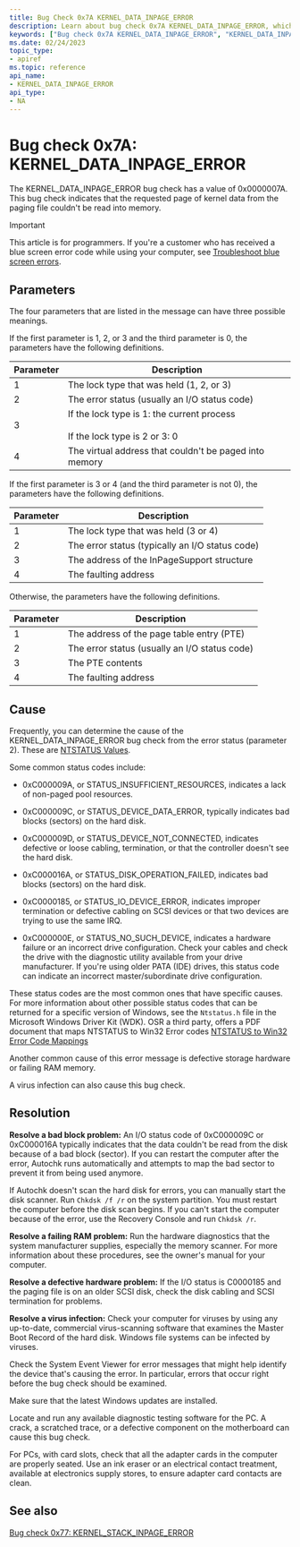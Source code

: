 ```yaml
---
title: Bug Check 0x7A KERNEL_DATA_INPAGE_ERROR
description: Learn about bug check 0x7A KERNEL_DATA_INPAGE_ERROR, which indicates that the requested page of kernel data from the paging file couldn't be read into memory.
keywords: ["Bug check 0x7A KERNEL_DATA_INPAGE_ERROR", "KERNEL_DATA_INPAGE_ERROR"]
ms.date: 02/24/2023
topic_type:
- apiref
ms.topic: reference
api_name:
- KERNEL_DATA_INPAGE_ERROR
api_type:
- NA
---
```


# Bug check 0x7A: KERNEL\_DATA\_INPAGE\_ERROR

The KERNEL\_DATA\_INPAGE\_ERROR bug check has a value of 0x0000007A. This bug check indicates that the requested page of kernel data from the paging file couldn't be read into memory.

> [!IMPORTANT]
> This article is for programmers. If you're a customer who has received a blue screen error code while using your computer, see [Troubleshoot blue screen errors](https://www.windows.com/stopcode).

## Parameters

The four parameters that are listed in the message can have three possible meanings.

If the first parameter is 1, 2, or 3 and the third parameter is 0, the parameters have the following definitions.

| Parameter | Description |
|-----------|-------------|
| 1         | The lock type that was held (1, 2, or 3) |
| 2         | The error status (usually an I/O status code) |
| 3         | If the lock type is 1: the current process <br><br> If the lock type is 2 or 3: 0 |
| 4         | The virtual address that couldn't be paged into memory |

If the first parameter is 3 or 4 (and the third parameter is not 0), the parameters have the following definitions.

| Parameter | Description |
|-----------|-------------|
| 1         | The lock type that was held (3 or 4)            |
| 2         | The error status (typically an I/O status code) |
| 3         | The address of the InPageSupport structure      |
| 4         | The faulting address                            |

Otherwise, the parameters have the following definitions.

| Parameter | Description |
|-----------|-------------|
| 1         | The address of the page table entry (PTE)     |
| 2         | The error status (usually an I/O status code) |
| 3         | The PTE contents                              |
| 4         | The faulting address                          |

## Cause

Frequently, you can determine the cause of the KERNEL\_DATA\_INPAGE\_ERROR bug check from the error status (parameter 2).  These are [NTSTATUS Values](/openspecs/windows_protocols/ms-erref/596a1078-e883-4972-9bbc-49e60bebca55). 

Some common status codes include:

- 0xC000009A, or STATUS\_INSUFFICIENT\_RESOURCES, indicates a lack of non-paged pool resources.

- 0xC000009C, or STATUS\_DEVICE\_DATA\_ERROR, typically indicates bad blocks (sectors) on the hard disk.

- 0xC000009D, or STATUS\_DEVICE\_NOT\_CONNECTED, indicates defective or loose cabling, termination, or that the controller doesn't see the hard disk.

- 0xC000016A, or STATUS\_DISK\_OPERATION\_FAILED, indicates bad blocks (sectors) on the hard disk.

- 0xC0000185, or STATUS\_IO\_DEVICE\_ERROR, indicates improper termination or defective cabling on SCSI devices or that two devices are trying to use the same IRQ.

- 0xC000000E, or STATUS\_NO\_SUCH\_DEVICE, indicates a hardware failure or an incorrect drive configuration. Check your cables and check the drive with the diagnostic utility available from your drive manufacturer. If you're using older PATA (IDE) drives, this status code can indicate an incorrect master/subordinate drive configuration.

These status codes are the most common ones that have specific causes. For more information about other possible status codes that can be returned for a specific version of Windows, see the `Ntstatus.h` file in the Microsoft Windows Driver Kit (WDK). OSR a third party, offers a PDF document that maps NTSTATUS to Win32 Error codes [NTSTATUS to Win32 Error Code Mappings](https://www.osr.com/blog/2020/04/23/ntstatus-to-win32-error-code-mappings/)

Another common cause of this error message is defective storage hardware or failing RAM memory.

A virus infection can also cause this bug check.

## Resolution

**Resolve a bad block problem:** An I/O status code of 0xC000009C or 0xC000016A typically indicates that the data couldn't be read from the disk because of a bad block (sector). If you can restart the computer after the error, Autochk runs automatically and attempts to map the bad sector to prevent it from being used anymore.

If Autochk doesn't scan the hard disk for errors, you can manually start the disk scanner. Run `Chkdsk /f /r` on the system partition. You must restart the computer before the disk scan begins. If you can't start the computer because of the error, use the Recovery Console and run `Chkdsk /r`.

**Resolve a failing RAM problem:** Run the hardware diagnostics that the system manufacturer supplies, especially the memory scanner. For more information about these procedures, see the owner's manual for your computer.

**Resolve a defective hardware problem:** If the I/O status is C0000185 and the paging file is on an older SCSI disk, check the disk cabling and SCSI termination for problems.

**Resolve a virus infection:** Check your computer for viruses by using any up-to-date, commercial virus-scanning software that examines the Master Boot Record of the hard disk. Windows file systems can be infected by viruses.

Check the System Event Viewer for error messages that might help identify the device that's causing the error. In particular, errors that occur right before the bug check should be examined.

Make sure that the latest Windows updates are installed.

Locate and run any available diagnostic testing software for the PC. A crack, a scratched trace, or a defective component on the motherboard can cause this bug check.

For PCs, with card slots, check that all the adapter cards in the computer are properly seated. Use an ink eraser or an electrical contact treatment, available at electronics supply stores, to ensure adapter card contacts are clean.

## See also

[Bug check 0x77: KERNEL\_STACK\_INPAGE\_ERROR](bug-check-0x77--kernel-stack-inpage-error.md)
